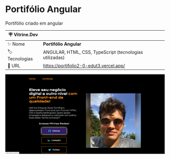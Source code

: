 # Portifólio Angular

Portifólio criado em angular

| :placard: Vitrine.Dev |     |
| -------------  | --- |
| :sparkles: Nome        | **Portifólio Angular**
| :label: Tecnologias | ANGULAR, HTML, CSS, TypeScript (tecnologias utilizadas)
| :rocket: URL         | https://portifolio2-0-edut3.vercel.app/

![](https://raw.githubusercontent.com/EduT3/Portifolio-Angular/main/Capa.png#vitrinedev)
